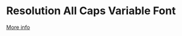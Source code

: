 # Resolution All Caps Variable Font

[More info](https://whateverism.notion.site/Resolution-de0dac7b79014ba9b90c53ba5b9dd03a)